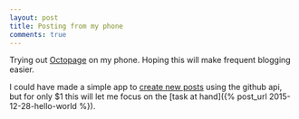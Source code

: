 ```yaml
---
layout: post
title: Posting from my phone
comments: true
---
```


Trying out [Octopage](https://appsto.re/us/rk9UM.i) on my phone. Hoping this will make frequent blogging easier. 

I could have made a simple app to [create new posts](https://developer.github.com/v3/repos/contents/#create-a-file) using the github api, but for only $1 this will let me focus on the [task at hand]({% post_url 2015-12-28-hello-world %}). 


